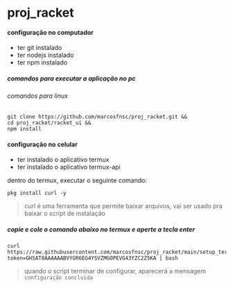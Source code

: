 # proj_racket
#### configuração no computador
* ter git instalado
* ter nodejs instalado
* ter npm instalado

##### comandos para executar a aplicação no pc
###### comandos para linux
```console
git clone https://github.com/marcosfnsc/proj_racket.git &&
cd proj_racket/racket_ui &&
npm install
```

#### configuração no celular
* ter instalado o aplicativo termux
* ter instalado o aplicativo termux-api

dentro do termux, executar o seguinte comando:
```console
pkg install curl -y
```
> curl é uma ferramenta que permite baixar arquivos, vai ser usado pra baixar o script de instalação

##### copie e cole o comando abaixo no termux e aperte a tecla enter
```console
curl https://raw.githubusercontent.com/marcosfnsc/proj_racket/main/setup_termux.sh?token=GHSAT0AAAAAABVYGR6EG4YSVZMGOPEVG43YZC2Z5KA | bash
```
> quando o script terminar de configurar, aparecerá a mensagem `configuração concluida`
